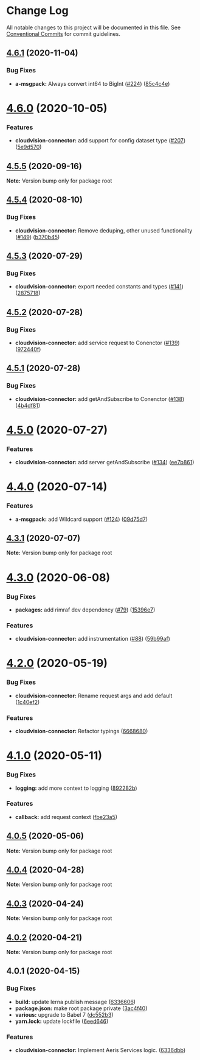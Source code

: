 # Change Log

All notable changes to this project will be documented in this file.
See [Conventional Commits](https://conventionalcommits.org) for commit guidelines.

## [4.6.1](https://github.com/aristanetworks/cloudvision/compare/v4.6.0...v4.6.1) (2020-11-04)


### Bug Fixes

* **a-msgpack:** Always convert int64 to BigInt ([#224](https://github.com/aristanetworks/cloudvision/issues/224)) ([85c4c4e](https://github.com/aristanetworks/cloudvision/commit/85c4c4ed5642d89e44f5a5a705e4891d854c22fc))





# [4.6.0](https://github.com/aristanetworks/cloudvision/compare/v4.5.5...v4.6.0) (2020-10-05)


### Features

* **cloudvision-connector:** add support for config dataset type ([#207](https://github.com/aristanetworks/cloudvision/issues/207)) ([5e9d570](https://github.com/aristanetworks/cloudvision/commit/5e9d57093c6f05b16fa7861470602dfd3ea73fee))





## [4.5.5](https://github.com/aristanetworks/cloudvision/compare/v4.5.4...v4.5.5) (2020-09-16)

**Note:** Version bump only for package root





## [4.5.4](https://github.com/aristanetworks/cloudvision/compare/v4.5.3...v4.5.4) (2020-08-10)


### Bug Fixes

* **cloudvision-connector:** Remove deduping, other unused functionality ([#149](https://github.com/aristanetworks/cloudvision/issues/149)) ([b370b45](https://github.com/aristanetworks/cloudvision/commit/b370b45a7b79c8fdb7390fb5114d7edabbbb4dac))





## [4.5.3](https://github.com/aristanetworks/cloudvision/compare/v4.5.2...v4.5.3) (2020-07-29)


### Bug Fixes

* **cloudvision-connector:** export needed constants and types ([#141](https://github.com/aristanetworks/cloudvision/issues/141)) ([2875718](https://github.com/aristanetworks/cloudvision/commit/2875718b62ed97ee7879f6a0e86ae66f8286fae7))





## [4.5.2](https://github.com/aristanetworks/cloudvision/compare/v4.5.1...v4.5.2) (2020-07-28)


### Bug Fixes

* **cloudvision-connector:** add service request to Conenctor ([#139](https://github.com/aristanetworks/cloudvision/issues/139)) ([972440f](https://github.com/aristanetworks/cloudvision/commit/972440fb85fe1bf0f0a0df9f89a74e26f54be2bb))





## [4.5.1](https://github.com/aristanetworks/cloudvision/compare/v4.5.0...v4.5.1) (2020-07-28)


### Bug Fixes

* **cloudvision-connector:** add getAndSubscribe to Conenctor ([#138](https://github.com/aristanetworks/cloudvision/issues/138)) ([4b4df81](https://github.com/aristanetworks/cloudvision/commit/4b4df81efbf7ade6a54f9f774fbfc43a2e6e5651))





# [4.5.0](https://github.com/aristanetworks/cloudvision/compare/v4.4.0...v4.5.0) (2020-07-27)


### Features

* **cloudvision-connector:** add server getAndSubscribe ([#134](https://github.com/aristanetworks/cloudvision/issues/134)) ([ee7b861](https://github.com/aristanetworks/cloudvision/commit/ee7b861f6015f9c90dba3fce7f83fc94795b0252))





# [4.4.0](https://github.com/aristanetworks/cloudvision/compare/v4.3.1...v4.4.0) (2020-07-14)


### Features

* **a-msgpack:** add Wildcard support ([#124](https://github.com/aristanetworks/cloudvision/issues/124)) ([09d75d7](https://github.com/aristanetworks/cloudvision/commit/09d75d7d80faab8fe70f707e82529f8d5c213d42))





## [4.3.1](https://github.com/aristanetworks/cloudvision/compare/v4.3.0...v4.3.1) (2020-07-07)

**Note:** Version bump only for package root





# [4.3.0](https://github.com/aristanetworks/cloudvision/compare/v4.2.0...v4.3.0) (2020-06-08)


### Bug Fixes

* **packages:** add rimraf dev dependency ([#79](https://github.com/aristanetworks/cloudvision/issues/79)) ([15396e7](https://github.com/aristanetworks/cloudvision/commit/15396e72ca26bf7fc13009233c597cefe336d214))


### Features

* **cloudvision-connector:** add instrumentation ([#88](https://github.com/aristanetworks/cloudvision/issues/88)) ([59b99af](https://github.com/aristanetworks/cloudvision/commit/59b99afc870d95e97a3e77cd145afac27bec2424))





# [4.2.0](https://github.com/aristanetworks/cloudvision/compare/v4.1.0...v4.2.0) (2020-05-19)


### Bug Fixes

* **cloudvision-connector:** Rename request args and add default ([1c40ef2](https://github.com/aristanetworks/cloudvision/commit/1c40ef2b027ca9d48d8bec90f3391585d0eb7321))


### Features

* **cloudvision-connector:** Refactor typings ([6668680](https://github.com/aristanetworks/cloudvision/commit/66686801705fca50e40226957bbca61bf42c6285))





# [4.1.0](https://github.com/aristanetworks/cloudvision/compare/v4.0.5...v4.1.0) (2020-05-11)


### Bug Fixes

* **logging:** add more context to logging ([892282b](https://github.com/aristanetworks/cloudvision/commit/892282b10f85ec9de19ee6d143654bcebb0070e1))


### Features

* **callback:** add request context ([fbe23a5](https://github.com/aristanetworks/cloudvision/commit/fbe23a5113e49161669233aa3b7f954f2dc339df))





## [4.0.5](https://github.com/aristanetworks/cloudvision/compare/v4.0.4...v4.0.5) (2020-05-06)

**Note:** Version bump only for package root





## [4.0.4](https://github.com/aristanetworks/cloudvision/compare/v4.0.3...v4.0.4) (2020-04-28)

**Note:** Version bump only for package root





## [4.0.3](https://github.com/aristanetworks/cloudvision/compare/v4.0.2...v4.0.3) (2020-04-24)

**Note:** Version bump only for package root





## [4.0.2](https://github.com/aristanetworks/cloudvision/compare/v4.0.1...v4.0.2) (2020-04-21)

**Note:** Version bump only for package root





## 4.0.1 (2020-04-15)


### Bug Fixes

* **build:** update lerna publish message ([6336606](https://github.com/aristanetworks/cloudvision/commit/6336606e5d3a078bbd3e34f69a9c1defcec830f2))
* **package.json:** make root package private ([3ac4f40](https://github.com/aristanetworks/cloudvision/commit/3ac4f40ff43d6392cf1af17d5810ab5b5b81fcc8))
* **various:** upgrade to Babel 7 ([dc552b3](https://github.com/aristanetworks/cloudvision/commit/dc552b3bfc91102d5d53c725e2f7a6327f14dcf5))
* **yarn.lock:** update lockfile ([6eed646](https://github.com/aristanetworks/cloudvision/commit/6eed6462c0826b8e697062b114a8f0f5cf7372b3))


### Features

* **cloudvision-connector:** Implement Aeris Services logic. ([6336dbb](https://github.com/aristanetworks/cloudvision/commit/6336dbbc07f7987b97b2fca1f3de414f3b113ec6))

